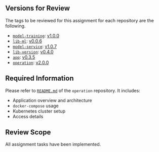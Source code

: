 ## Versions for Review

The tags to be reviewed for this assignment for each repository are the following. 

- [`model-training`](https://github.com/remla25-team21/model-training): [v1.0.0](https://github.com/remla25-team21/model-training/releases/tag/v1.0.0) 
- [`lib-ml`](https://github.com/remla25-team21/lib-ml): [v0.0.6](https://github.com/remla25-team21/lib-ml/releases/tag/v0.0.6) 
- [`model-service`](https://github.com/remla25-team21/model-service): [v1.0.7](https://github.com/remla25-team21/model-service/releases/tag/v1.0.7) 
- [`lib-version`](https://github.com/remla25-team21/lib-version): [v0.4.0](https://github.com/remla25-team21/lib-version/releases/tag/v0.4.0) 
- [`app`](https://github.com/remla25-team21/app): [v0.3.5](https://github.com/remla25-team21/app/releases/tag/v0.3.5) 
- [`operation`](https://github.com/remla25-team21/operation): [v2.0.0](https://github.com/remla25-team21/operation/releases/tag/v2.0.0) 

## Required Information

Please refer to [`README.md`](https://github.com/remla25-team21/operation/blob/main/README.md) of the `operation` repository. It includes: 

- Application overview and architecture 
- `docker-compose` usage 
- Kubernetes cluster setup 
- Access details 

## Review Scope

All assignment tasks have been implemented. 
